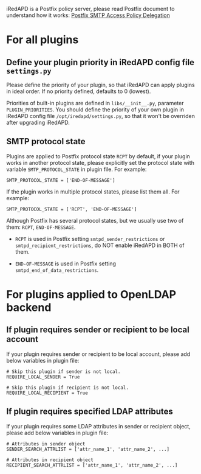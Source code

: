 iRedAPD is a Postfix policy server, please read Postfix document to understand
how it works:
[Postfix SMTP Access Policy Delegation](http://www.postfix.org/SMTPD_POLICY_README.html#protocol)

# For all plugins

## Define your plugin priority in iRedAPD config file `settings.py`

Please define the priority of your plugin, so that iRedAPD can apply plugins
in ideal order. If no priority defined, defaults to 0 (lowest).

Priorities of built-in plugins are defined in `libs/__init__.py`, parameter
`PLUGIN_PRIORITIES`. You should define the priority of your own plugin in
iRedAPD config file `/opt/iredapd/settings.py`, so that it won't be overriden
after upgrading iRedAPD.

## SMTP protocol state

Plugins are applied to Postfix protocol state `RCPT` by default,
if your plugin works in another protocol state, please explicitly set the
protocol state with variable `SMTP_PROTOCOL_STATE` in plugin file. For example:

```
SMTP_PROTOCOL_STATE = ['END-OF-MESSAGE']
```

If the plugin works in multiple protocol states, please list them all. For
example:

```
SMTP_PROTOCOL_STATE = ['RCPT', 'END-OF-MESSAGE']
```

Although Postfix has several protocol states, but we usually use two of them:
`RCPT`, `END-OF-MESSAGE`.

* `RCPT` is used in Postfix setting `smtpd_sender_restrictions` or
  `smtpd_recipient_restrictions`, do NOT enable iRedAPD in BOTH of them.

* `END-OF-MESSAGE` is used in Postfix setting `smtpd_end_of_data_restrictions`.

# For plugins applied to OpenLDAP backend

## If plugin requires sender or recipient to be local account

If your plugin requires sender or recipient to be local account, please add
below variables in plugin file:

```
# Skip this plugin if sender is not local.
REQUIRE_LOCAL_SENDER = True

# Skip this plugin if recipient is not local.
REQUIRE_LOCAL_RECIPIENT = True
```

## If plugin requires specified LDAP attributes

If your plugin requires some LDAP attributes in sender or recipient object,
please add below variables in plugin file:

```
# Attributes in sender object
SENDER_SEARCH_ATTRLIST = ['attr_name_1', 'attr_name_2', ...]

# Attributes in recipient object
RECIPIENT_SEARCH_ATTRLIST = ['attr_name_1', 'attr_name_2', ...]
```

